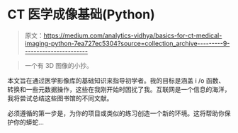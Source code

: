 # CT 医学成像基础(Python)

> 原文：<https://medium.com/analytics-vidhya/basics-for-ct-medical-imaging-python-7ea727ec5304?source=collection_archive---------9----------------------->

> 一个有 3D 图像的小抄。

本文旨在通过医学影像库的基础知识来指导初学者。我的目标是涵盖 i /o 函数、转换和一些元数据操作，这些在我刚开始时困扰了我。互联网是一个信息的海洋，我将尝试总结这些图书馆的不同文献。

必须遵循的第一步是，为你的项目或类似的练习创造一个新的环境。这将帮助你保护你的蟒蛇…